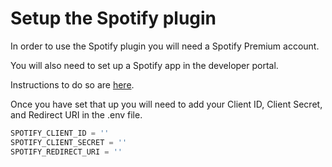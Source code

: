 # Setup the Spotify plugin

In order to use the Spotify plugin you will need a Spotify Premium account.

You will also need to set up a Spotify app in the developer portal.

Instructions to do so are [here]("https://developer.spotify.com/documentation/web-api/tutorials/getting-started").

Once you have set that up you will need to add your Client ID, Client Secret, and Redirect URI in the .env file.

```python
SPOTIFY_CLIENT_ID = ''
SPOTIFY_CLIENT_SECRET = ''
SPOTIFY_REDIRECT_URI = ''

```
